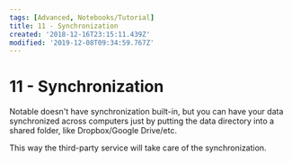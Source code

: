 ```yaml
---
tags: [Advanced, Notebooks/Tutorial]
title: 11 - Synchronization
created: '2018-12-16T23:15:11.439Z'
modified: '2019-12-08T09:34:59.767Z'
---
```


# 11 - Synchronization

Notable doesn't have synchronization built-in, but you can have your data synchronized across computers just by putting the data directory into a shared folder, like Dropbox/Google Drive/etc.

This way the third-party service will take care of the synchronization.
